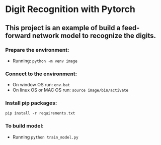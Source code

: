 # Digit Recognition with Pytorch

## This project is an example of build a feed-forward network model to recognize the digits.

### Prepare the environment:

- Running: `python -m venv image`

### Connect to the environment:

- On window OS run: `env.bat`
- On linux OS or MAC OS run: `source image/bin/activate`

### Install pip packages:

`pip install -r requirements.txt`

### To build model:

- Running `python train_model.py`
